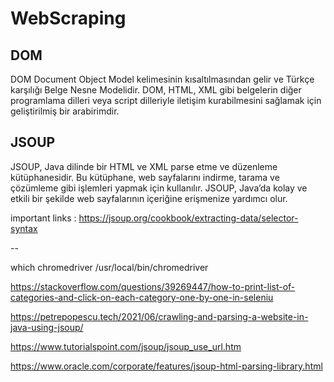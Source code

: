 # WebScraping

## DOM 
DOM Document Object Model kelimesinin kısaltılmasından gelir ve Türkçe karşılığı Belge Nesne Modelidir. DOM, HTML, XML gibi belgelerin diğer programlama dilleri veya script dilleriyle iletişim kurabilmesini sağlamak için geliştirilmiş bir arabirimdir.

## JSOUP

JSOUP, Java dilinde bir HTML ve XML parse etme ve düzenleme kütüphanesidir. Bu kütüphane, web sayfalarını indirme, tarama ve çözümleme gibi işlemleri yapmak için kullanılır. JSOUP, Java’da kolay ve etkili bir şekilde web sayfalarının içeriğine erişmenize yardımcı olur.

important links : https://jsoup.org/cookbook/extracting-data/selector-syntax

--

which chromedriver
/usr/local/bin/chromedriver

https://stackoverflow.com/questions/39269447/how-to-print-list-of-categories-and-click-on-each-category-one-by-one-in-seleniu

https://petrepopescu.tech/2021/06/crawling-and-parsing-a-website-in-java-using-jsoup/

https://www.tutorialspoint.com/jsoup/jsoup_use_url.htm

https://www.oracle.com/corporate/features/jsoup-html-parsing-library.html
